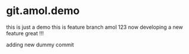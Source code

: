 # git.amol.demo
this is just a demo
this is feature branch amol 123
now developing a new feature great !!!

adding new dummy commit
